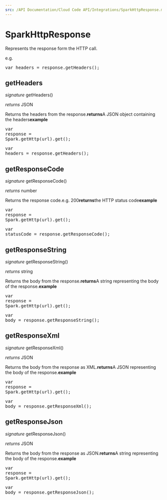 ```yaml
---
src: /API Documentation/Cloud Code API/Integrations/SparkHttpResponse.md
---
```


# SparkHttpResponse

Represents the response form the HTTP call.

e.g.

<pre rel="highlighter" code-brush="js" contenteditable="false">var headers = response.getHeaders();</pre>



## getHeaders
_signature_ getHeaders()</p>
_returns_ JSON</p>
Returns the headers from the response.<b>returns</b>A JSON object containing the headers<b>example</b><pre rel="highlighter" code-brush="js" contenteditable="false">var response = Spark.getHttp(url).get();</pre><pre rel="highlighter" code-brush="js" contenteditable="false">var headers = response.getHeaders();</pre>

## getResponseCode
_signature_ getResponseCode()</p>
_returns_ number</p>
Returns the response code.e.g. 200<b>returns</b>the HTTP status code<b>example</b><pre rel="highlighter" code-brush="js" contenteditable="false">var response = Spark.getHttp(url).get();</pre><pre rel="highlighter" code-brush="js" contenteditable="false">var statusCode = response.getResponseCode();</pre>

## getResponseString
_signature_ getResponseString()</p>
_returns_ string</p>
Returns the body from the response.<b>returns</b>A string representing the body of the response.<b>example</b><pre rel="highlighter" code-brush="js" contenteditable="false">var response = Spark.getHttp(url).get();</pre><pre rel="highlighter" code-brush="js" contenteditable="false">var body = response.getResponseString();</pre>

## getResponseXml
_signature_ getResponseXml()</p>
_returns_ JSON</p>
Returns the body from the response as XML.<b>returns</b>A JSON representing the body of the response.<b>example</b><pre rel="highlighter" code-brush="js" contenteditable="false">var response = Spark.getHttp(url).get();</pre><pre rel="highlighter" code-brush="js" contenteditable="false">var body = response.getResponseXml();</pre>

## getResponseJson
_signature_ getResponseJson()</p>
_returns_ JSON</p>
Returns the body from the response as JSON.<b>returns</b>A string representing the body of the response.<b>example</b><pre rel="highlighter" code-brush="js" contenteditable="false">var response = Spark.getHttp(url).get();</pre><pre rel="highlighter" code-brush="js" contenteditable="false">var body = response.getResponseJson();</pre>
